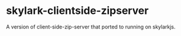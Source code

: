# skylark-clientside-zipserver
A version of client-side-zip-server that ported to running on skylarkjs.
